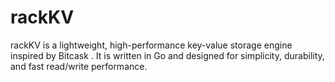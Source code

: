 # rackKV
rackKV is a lightweight, high-performance key-value storage engine inspired by Bitcask
. It is written in Go and designed for simplicity, durability, and fast read/write performance.
